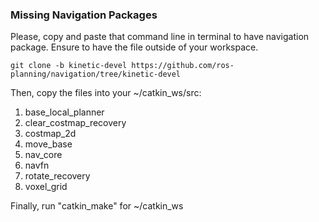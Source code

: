 ### Missing Navigation Packages

Please, copy and paste that command line in terminal to have navigation package. Ensure to have the file outside of your workspace.

    git clone -b kinetic-devel https://github.com/ros-planning/navigation/tree/kinetic-devel
    
Then, copy the files into your ~/catkin_ws/src:

1) base_local_planner
2) clear_costmap_recovery
3) costmap_2d
4) move_base
5) nav_core
6) navfn
7) rotate_recovery
8) voxel_grid

Finally, run "catkin_make" for ~/catkin_ws
